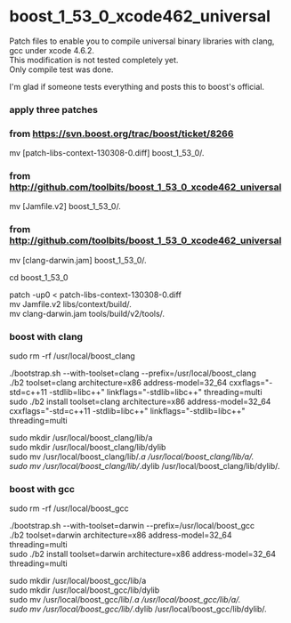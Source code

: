 boost_1_53_0_xcode462_universal
===============================

Patch files to enable you to compile universal binary libraries with clang, gcc under xcode 4.6.2.<br/>
This modification is not tested completely yet.<br/>
Only compile test was done.<br/>

I'm glad if someone tests everything and posts this to boost's official.<br/>



### apply three patches
### from https://svn.boost.org/trac/boost/ticket/8266
mv [patch-libs-context-130308-0.diff] boost_1_53_0/.

### from http://github.com/toolbits/boost_1_53_0_xcode462_universal
mv [Jamfile.v2] boost_1_53_0/.

### from http://github.com/toolbits/boost_1_53_0_xcode462_universal
mv [clang-darwin.jam] boost_1_53_0/.

cd boost_1_53_0

patch -up0 < patch-libs-context-130308-0.diff<br/>
mv Jamfile.v2 libs/context/build/.<br/>
mv clang-darwin.jam tools/build/v2/tools/.<br/>



### boost with clang
sudo rm -rf /usr/local/boost_clang

./bootstrap.sh --with-toolset=clang --prefix=/usr/local/boost_clang<br/>
./b2 toolset=clang architecture=x86 address-model=32_64 cxxflags="-std=c++11 -stdlib=libc++" linkflags="-stdlib=libc++" threading=multi<br/>
sudo ./b2 install toolset=clang architecture=x86 address-model=32_64 cxxflags="-std=c++11 -stdlib=libc++" linkflags="-stdlib=libc++" threading=multi<br/>

sudo mkdir /usr/local/boost_clang/lib/a<br/>
sudo mkdir /usr/local/boost_clang/lib/dylib<br/>
sudo mv /usr/local/boost_clang/lib/*.a /usr/local/boost_clang/lib/a/.<br/>
sudo mv /usr/local/boost_clang/lib/*.dylib /usr/local/boost_clang/lib/dylib/.<br/>



### boost with gcc
sudo rm -rf /usr/local/boost_gcc

./bootstrap.sh --with-toolset=darwin --prefix=/usr/local/boost_gcc<br/>
./b2 toolset=darwin architecture=x86 address-model=32_64 threading=multi<br/>
sudo ./b2 install toolset=darwin architecture=x86 address-model=32_64 threading=multi<br/>

sudo mkdir /usr/local/boost_gcc/lib/a<br/>
sudo mkdir /usr/local/boost_gcc/lib/dylib<br/>
sudo mv /usr/local/boost_gcc/lib/*.a /usr/local/boost_gcc/lib/a/.<br/>
sudo mv /usr/local/boost_gcc/lib/*.dylib /usr/local/boost_gcc/lib/dylib/.<br/>
